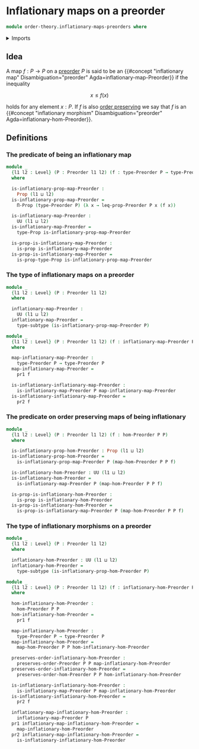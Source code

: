 # Inflationary maps on a preorder

```agda
module order-theory.inflationary-maps-preorders where
```

<details><summary>Imports</summary>

```agda
open import foundation.dependent-pair-types
open import foundation.propositions
open import foundation.subtypes
open import foundation.universe-levels

open import order-theory.order-preserving-maps-preorders
open import order-theory.preorders
```

</details>

## Idea

A map $f : P → P$ on a [preorder](order-theory.preorders.md) $P$ is said to be
an
{{#concept "inflationary map" Disambiguation="preorder" Agda=inflationary-map-Preorder}}
if the inequality

$$
  x ≤ f(x)
$$

holds for any element $x : P$. If $f$ is also
[order preserving](order-theory.order-preserving-maps-preorders.md) we say that
$f$ is an
{{#concept "inflationary morphism" Disambiguation="preorder" Agda=inflationary-hom-Preorder}}.

## Definitions

### The predicate of being an inflationary map

```agda
module _
  {l1 l2 : Level} (P : Preorder l1 l2) (f : type-Preorder P → type-Preorder P)
  where

  is-inflationary-prop-map-Preorder :
    Prop (l1 ⊔ l2)
  is-inflationary-prop-map-Preorder =
    Π-Prop (type-Preorder P) (λ x → leq-prop-Preorder P x (f x))

  is-inflationary-map-Preorder :
    UU (l1 ⊔ l2)
  is-inflationary-map-Preorder =
    type-Prop is-inflationary-prop-map-Preorder

  is-prop-is-inflationary-map-Preorder :
    is-prop is-inflationary-map-Preorder
  is-prop-is-inflationary-map-Preorder =
    is-prop-type-Prop is-inflationary-prop-map-Preorder
```

### The type of inflationary maps on a preorder

```agda
module _
  {l1 l2 : Level} (P : Preorder l1 l2)
  where

  inflationary-map-Preorder :
    UU (l1 ⊔ l2)
  inflationary-map-Preorder =
    type-subtype (is-inflationary-prop-map-Preorder P)

module _
  {l1 l2 : Level} (P : Preorder l1 l2) (f : inflationary-map-Preorder P)
  where

  map-inflationary-map-Preorder :
    type-Preorder P → type-Preorder P
  map-inflationary-map-Preorder =
    pr1 f

  is-inflationary-inflationary-map-Preorder :
    is-inflationary-map-Preorder P map-inflationary-map-Preorder
  is-inflationary-inflationary-map-Preorder =
    pr2 f
```

### The predicate on order preserving maps of being inflationary

```agda
module _
  {l1 l2 : Level} (P : Preorder l1 l2) (f : hom-Preorder P P)
  where

  is-inflationary-prop-hom-Preorder : Prop (l1 ⊔ l2)
  is-inflationary-prop-hom-Preorder =
    is-inflationary-prop-map-Preorder P (map-hom-Preorder P P f)

  is-inflationary-hom-Preorder : UU (l1 ⊔ l2)
  is-inflationary-hom-Preorder =
    is-inflationary-map-Preorder P (map-hom-Preorder P P f)

  is-prop-is-inflationary-hom-Preorder :
    is-prop is-inflationary-hom-Preorder
  is-prop-is-inflationary-hom-Preorder =
    is-prop-is-inflationary-map-Preorder P (map-hom-Preorder P P f)
```

### The type of inflationary morphisms on a preorder

```agda
module _
  {l1 l2 : Level} (P : Preorder l1 l2)
  where

  inflationary-hom-Preorder : UU (l1 ⊔ l2)
  inflationary-hom-Preorder =
    type-subtype (is-inflationary-prop-hom-Preorder P)

module _
  {l1 l2 : Level} (P : Preorder l1 l2) (f : inflationary-hom-Preorder P)
  where

  hom-inflationary-hom-Preorder :
    hom-Preorder P P
  hom-inflationary-hom-Preorder =
    pr1 f

  map-inflationary-hom-Preorder :
    type-Preorder P → type-Preorder P
  map-inflationary-hom-Preorder =
    map-hom-Preorder P P hom-inflationary-hom-Preorder

  preserves-order-inflationary-hom-Preorder :
    preserves-order-Preorder P P map-inflationary-hom-Preorder
  preserves-order-inflationary-hom-Preorder =
    preserves-order-hom-Preorder P P hom-inflationary-hom-Preorder

  is-inflationary-inflationary-hom-Preorder :
    is-inflationary-map-Preorder P map-inflationary-hom-Preorder
  is-inflationary-inflationary-hom-Preorder =
    pr2 f

  inflationary-map-inflationary-hom-Preorder :
    inflationary-map-Preorder P
  pr1 inflationary-map-inflationary-hom-Preorder =
    map-inflationary-hom-Preorder
  pr2 inflationary-map-inflationary-hom-Preorder =
    is-inflationary-inflationary-hom-Preorder
```
